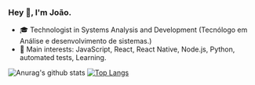 ### Hey 👋, I'm João.

- :mortar_board: Technologist in Systems Analysis and Development (Tecnólogo em Análise e desenvolvimento de sistemas.)
- 💙 Main interests: JavaScript, React, React Native, Node.js, Python, automated tests, Learning.

![Anurag's github stats](https://github-readme-stats.vercel.app/api?username=Joaoo1&count_private=true&show_icons=true&theme=midnight-purple&hide=issues)
[![Top Langs](https://github-readme-stats.vercel.app/api/top-langs/?username=Joaoo1&layout=compact&theme=midnight-purple&langs_count=6)](https://github.com/anuraghazra/github-readme-stats)

